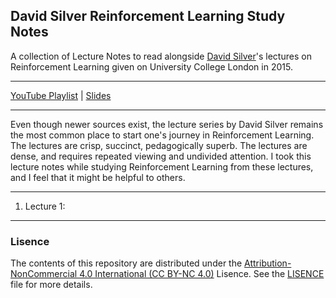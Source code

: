 ## David Silver Reinforcement Learning Study Notes

A collection of Lecture Notes to read alongside [David Silver](https://www.davidsilver.uk/)'s lectures on Reinforcement Learning given on University College London in 2015.
_____
[YouTube Playlist](https://www.youtube.com/playlist?list=PLqYmG7hTraZDM-OYHWgPebj2MfCFzFObQ) | [Slides](https://www.davidsilver.uk/teaching/)
_____

Even though newer sources exist, the lecture series by David Silver remains the most common place to start one's journey in Reinforcement Learning. The lectures are crisp, succinct, pedagogically superb. The lectures are dense, and requires repeated viewing and undivided attention. I took this lecture notes while studying Reinforcement Learning from these lectures, and I feel that it might be helpful to others.
____

1. Lecture 1:

____
### Lisence
The contents of this repository are distributed under the [Attribution-NonCommercial 4.0 International (CC BY-NC 4.0)](https://creativecommons.org/licenses/by-nc/4.0/) Lisence. See the [LISENCE](https://github.com/ghosh-r/david-silver-rl-notes/blob/main/LISENCE) file for more details.
